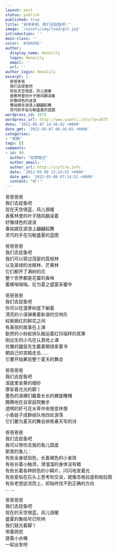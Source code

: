 ```yaml
---
layout: post
status: publish
published: true
title: "爸爸爸爸，我们去捉鱼吧！"
image: '/assets/img/load/git.jpg'
introduction: ''
main-class: ''
color: '#7D669E'
author:
  display_name: Honolily
  login: Honolily
  email: ''
  url: ''
author_login: Honolily
excerpt: |-
  爸爸爸爸
  我们去捉鱼吧
  现在天空很蓝，风儿很暖
  香蕉林里的叶子随风翻滚着
  好像绿色的波浪
  春姑娘在波浪上翩翩起舞
  灵巧的手在勾勒盛夏的蓝图
wordpress_id: 1675
wordpress_url: http://www.yuanli.info/?p=1675
date: '2012-05-07 14:36:02 +0800'
date_gmt: '2012-05-07 06:36:02 +0800'
categories:
- "育教"
tags: []
comments:
- id: 80
  author: "经常路过"
  author_email: ''
  author_url: http://icyfire.info
  date: '2012-05-08 15:14:52 +0800'
  date_gmt: '2012-05-08 07:14:52 +0800'
  content: "妙！"
---
```

<p>爸爸爸爸<br />
我们去捉鱼吧<br />
现在天空很蓝，风儿很暖<br />
香蕉林里的叶子随风翻滚着<br />
好像绿色的波浪<br />
春姑娘在波浪上翩翩起舞<br />
灵巧的手在勾勒盛夏的蓝图<a id="more"></a><a id="more-1675"></a></p>
<p>爸爸爸爸<br />
我们去捉鱼吧<br />
我们可以穿过茂密的荔枝林<br />
以及翠绿的龙眼林、芒果林<br />
它们都开了满树的花<br />
整个世界都是花蜜的香味<br />
蜜蜂嗡嗡嗡，在为夏之盛宴采蜜中</p>
<p>爸爸爸爸<br />
我们去捉鱼吧<br />
你可以在菠萝树底下躺着<br />
清亮的小溪弹奏着新谱的交响乐<br />
姹紫嫣红的鲜花之间<br />
有美丽的故事在上演<br />
勤劳的小蚂蚁排队搬运着红玛瑙样的浆果<br />
刚出生的小鸟在认真地上课<br />
优雅的鼹鼠先生戴着眼镜拿着书<br />
朝自己的宫殿走去&hellip;&hellip;<br />
它要开始筹划整个夏天的舞会</p>
<p>爸爸爸爸<br />
我们去捉鱼吧<br />
溪底里金黄的细砂<br />
摩挲着光光的脚丫<br />
墨色的溪螺们戴着长长的螺旋睡帽<br />
腾腾地在自家庭院散步<br />
透明的虾弓在水草中央惬意休憩<br />
小鱼娃子成群结队地四处游荡<br />
它们要为夏天的舞会排练春天写的诗</p>
<p>爸爸爸爸<br />
我们去捉鱼吧<br />
我可以带你去我的鱼儿国度<br />
那里的鱼儿：<br />
有些全身琥珀色，长着褐色的小雀斑<br />
有些长着小触须，滑溜溜的身体没有鳞<br />
有些长着各种颜色的小鳞片，闪闪地发着光<br />
有些爱贴在石头上思考和交谈，就像苏格拉底和柏拉图<br />
有些老想逆流而上，却始终找不到正确的方向<br />
&hellip; &hellip;</p>
<p>爸爸爸爸<br />
我们去捉鱼吧<br />
现在的天空很蓝，风儿很暖<br />
盛夏的集结号已吹响<br />
我们就光着脚丫<br />
带着网兜<br />
提着小水桶<br />
一起出发吧</p>
